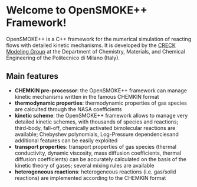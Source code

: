 Welcome to OpenSMOKE++ Framework!
=====================

OpenSMOKE++ is a C++ framework for the numerical simulation of reacting flows with detailed kinetic mechanisms. It is developed by the [CRECK Modeling Group][1] at the Department of Chemistry, Materials, and Chemical Engineering of the Politecnico di Milano (Italy).


Main features
---------

 - **CHEMKIN pre-processor**: the OpenSMOKE++ framework can manage kinetic mechanisms written in the famous CHEMKIN format
 - **thermodynamic properties**: thermodynamic properties of gas species are calculted through the NASA coefficients
 - **kinetic scheme**: the OpenSMOKE++ framework allows to manage very detailed kinetic schemes, with thousands of species and reactions; third-body, fall-off, chemically activated bimolecular reactions are available; Chebyshev polynomials, Log-Pressure dependenciesand additional features can be easily exploited
 - **transport properties**: transport properties of gas species (thermal conductivity, dynamic viscosity, mass diffusion coefficients, thermal diffusion coefficients) can be accurately calculated on the basis of the kinetic theory of gases; several mixing rules are available
 - **heterogeneous reactions**: heterogeneous reactions (i.e. gas/solid reactions) are implemented according to the CHEMKIN format


  [1]: http://creckmodeling.chem.polimi.it/
